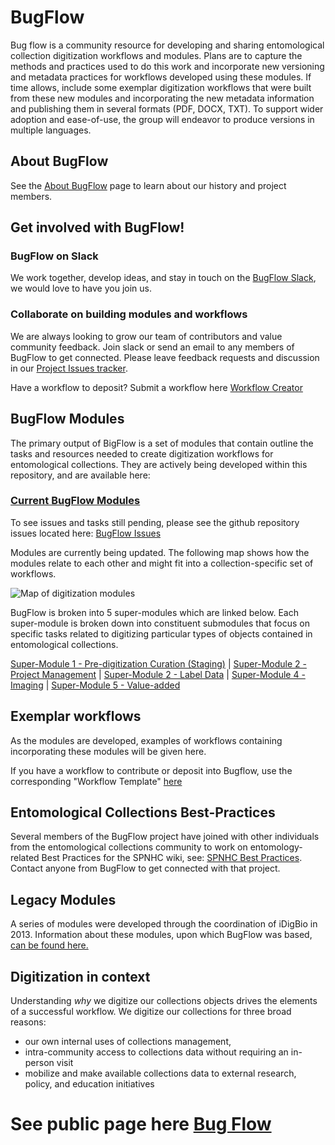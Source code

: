 # BugFlow
Bug flow is a community resource for developing and sharing entomological collection digitization workflows and modules. Plans are to capture the methods and practices used to do this work and incorporate new versioning and metadata practices for workflows developed using these modules. If time allows, include some exemplar digitization workflows that were built from these new modules and incorporating the new metadata information and publishing them in several formats (PDF, DOCX, TXT). To support wider adoption and ease-of-use, the group will endeavor to produce versions in multiple languages.

## About BugFlow
See the [About BugFlow](about_us.md) page to learn about our history and project members.


## Get involved with BugFlow!
### BugFlow on Slack
We work together, develop ideas, and stay in touch on the [BugFlow Slack](https://bugflowentomo-ubc1601.slack.com), we would love to have you join us.
### Collaborate on building modules and workflows
We are always looking to grow our team of contributors and value community feedback.  Join slack or send an email to any members of BugFlow to get connected.  Please leave feedback requests and discussion in our [Project Issues tracker](https://github.com/EntCollNet/BugFlow/issues).

Have a workflow to deposit? Submit a workflow here [Workflow Creator](https://github.com/EntCollNet/BugFlow/issues/new/choose)


## BugFlow Modules
The primary output of BigFlow is a set of modules that contain outline the tasks and resources needed to create digitization workflows for entomological collections. They are actively being developed within this repository, and are available here:
### [Current BugFlow Modules](modules/)

To see issues and tasks still pending, please see the github repository issues located here:
[BugFlow Issues](https://github.com/EntCollNet/BugFlow/issues)


Modules are currently being updated.  The following map shows how the modules relate to each other and might fit into a collection-specific set of workflows.

![Map of digitization modules](https://raw.githubusercontent.com/EntCollNet/BugFlow/master/modules/module_map.png)

BugFlow is broken into 5 super-modules which are linked below.  Each super-module is broken down into constituent submodules that focus on specific tasks related to digitizing particular types of objects contained in entomological collections.

[Super-Module 1 - Pre-digitization Curation (Staging)](modules/module_1/) | 
[Super-Module 2 - Project Management](modules/module_2/) | 
[Super-Module 2 - Label Data](modules/module_3/) | 
[Super-Module 4 - Imaging](modules/module_4/) | 
[Super-Module 5 - Value-added](modules/module_5/)



## Exemplar workflows
As the modules are developed, examples of workflows containing incorporating these modules will be given here.

If you have a workflow to contribute or deposit into Bugflow, use the corresponding "Workflow Template" [here](https://github.com/EntCollNet/BugFlow/issues/new/choose)

## Entomological Collections Best-Practices
Several members of the BugFlow project have joined with other individuals from the entomological collections community to work on entomology-related Best Practices for the SPNHC wiki, see: [SPNHC Best Practices](https://spnhc.biowikifarm.net/wiki/Category:Best_Practices).  Contact anyone from BugFlow to get connected with that project.


## Legacy Modules
A series of modules were developed through the coordination of iDigBio in 2013. Information about these modules, upon which BugFlow was based, [can be found here.](modules/2013_modules.md)


## Digitization in context
Understanding _why_ we digitize our collections objects drives the elements of a successful workflow.  We digitize our collections for three broad reasons:
- our own internal uses of collections management, 
- intra-community access to collections data without requiring an in-person visit
- mobilize and make available collections data to external research, policy, and education initiatives


# See public page here [Bug Flow](https://entcollnet.github.io/BugFlow/)

